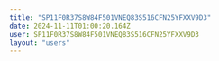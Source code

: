 ```yaml
---
title: "SP11F0R37S8W84F501VNEQ83S516CFN25YFXXV9D3"
date: 2024-11-11T01:00:20.164Z
user: SP11F0R37S8W84F501VNEQ83S516CFN25YFXXV9D3
layout: "users"
---
```

    